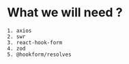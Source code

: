 # What we will need ?

    1. axios 
    2. swr 
    3. react-hook-form 
    4. zod
    5. @hookform/resolves
